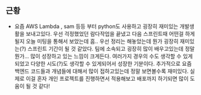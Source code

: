 ## 근황
- 요즘 AWS Lambda , sam 등등 부터 python도 사용하고 굉장히 재미있는 개발생활을 보내고있다. 우선 걱정했었던 람다작업을 끝냈고 다음 스프린트때 어떤걸 하게될지 오늘 미팅을 통해서 보았는데 흠.. 우선 정리는 해놓았는데 뭔가 굉장히 재미있는(?) 스프린트 기간이 될 것 같았다. 팀에 소속되고 굉장히 많이 배우고있는데 정말 뭔가... 많이 성장하고 있는 느낌이 크게든다. 여러가지 경우의 수도 생각할 수 있게 되었고 다양한 시도(?)도 생각할 수 있게되어서 성장한 기분이다. 추가적으로 요즘 백엔드 코드들과 개념들에 대해서 많이 접하고있는데 정말 보면볼수록 재미있다. 실제로 이걸 혼자 개인 프로젝트를 진행하면서 적용해보고 배포까지 하기되면 많이 도움이 될 것 같다!

